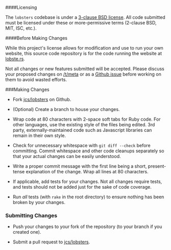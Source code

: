 ####Licensing

The `lobsters` codebase is under a [3-clause BSD
license](https://github.com/jcs/lobsters/blob/master/LICENSE).  All code
submitted must be licensed under these or more-permissive terms (2-clause BSD,
MIT, ISC, etc.).

####Before Making Changes

While this project's license allows for modification and use to run your own
website, this source code repository is for the code running the website at
[lobste.rs](https://lobste.rs/).

Not all changes or new features submitted will be accepted.  Please discuss
your proposed changes on [/t/meta](https://lobste.rs/t/meta) or as a
[Github issue](https://github.com/jcs/lobsters/issues) before working on them
to avoid wasted efforts.

###Making Changes

* Fork [jcs/lobsters](https://github.com/jcs/lobsters) on Github.

* (Optional) Create a branch to house your changes.

* Wrap code at 80 characters with 2-space soft tabs for Ruby code.  For other
languages, use the existing style of the files being edited.  3rd party,
externally-maintained code such as Javascript libraries can remain in their
own style.

* Check for unnecessary whitespace with `git diff --check` before committing.
Commit whitespace and other code cleanups separately so that your actual
changes can be easily understood.

* Write a proper commit message with the first line being a short,
present-tense explanation of the change.  Wrap all lines at 80 characters.

* If applicable, add tests for your changes.  Not all changes require tests,
and tests should not be added just for the sake of code coverage.

* Run _all_ tests (with `rake` in the root directory) to ensure nothing has
been broken by your changes.

### Submitting Changes

* Push your changes to your fork of the repository (to your branch if you
created one).

* Submit a pull request to [jcs/lobsters](https://github.com/jcs/lobsters).
